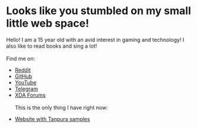 # Looks like you stumbled on my small little web space!
Hello! I am a 15 year old with an avid interest in gaming and technology! I also like to read books and sing a lot! <br> <br>
Find me on: <br>
* [Reddit](https://reddit.com/u/thefrind54)
* [GitHub](https://github.com/hyperio546)
* [YouTube](https://youtube.com/@hyperio546)
* [Telegram](https://t.me/hyprt546)
* [XDA Forums](https://xdaforums.com/m/hyperio546.12460877/) <br><br>
This is the only thing I have right now: <br>
- [Website with Tanpura samples](https://hyprrt.github.io/tanpura-online)
